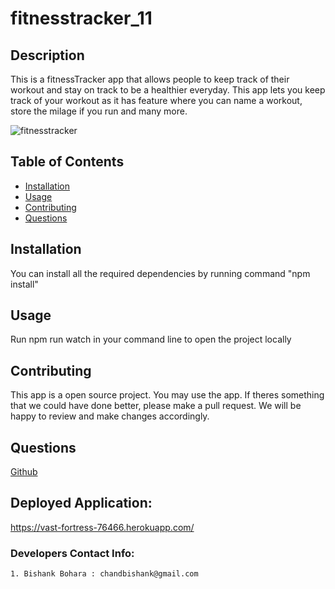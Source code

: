 # fitnesstracker_11


## Description
This is a fitnessTracker app that allows people to keep track of their workout and stay on track to be a healthier everyday. This app lets you keep track of your workout as it has feature where you can name a workout, store the milage if you run and many more.

![fitnesstracker](./public/fitness)

## Table of Contents
* [Installation](#installation)
* [Usage](#usage)
* [Contributing](#contributing)
* [Questions](#questions)

## Installation
You can install all the required dependencies by running command "npm install"

## Usage
Run npm run watch in your command line to open the project locally

## Contributing
This app is a open source project. You may use the app. If theres something that we could have done better, please make a pull request. We will be happy to review and make changes accordingly.

## Questions
<a href="https://github.com/tmessall/bootcampProjectTwo">Github</a>

## Deployed Application:
https://vast-fortress-76466.herokuapp.com/

### Developers Contact Info:
    1. Bishank Bohara : chandbishank@gmail.com